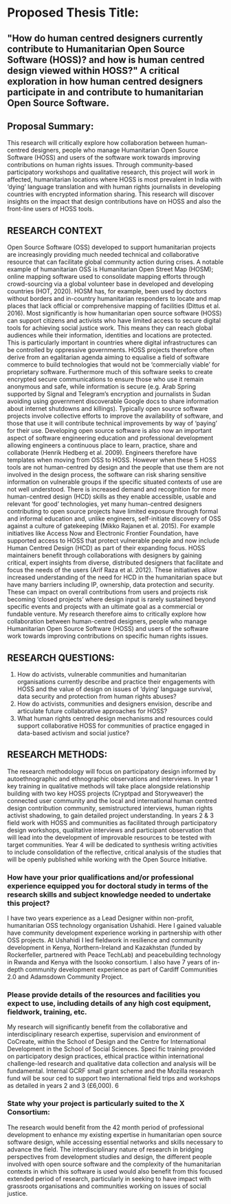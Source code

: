 # Proposed Thesis Title:
## "How do human centred designers currently contribute to Humanitarian Open Source Software (HOSS)? and how is human centred design viewed within HOSS?" A critical exploration in how human centred designers participate in and contribute to humanitarian Open Source Software.


## Proposal Summary:
This research will critically explore how collaboration between human-centred designers, people who
manage Humanitarian Open Source Software (HOSS) and users of the software work towards improving
contributions on human rights issues. Through community-based participatory workshops and qualitative
research, this project will work in affected, humanitarian locations where HOSS is most prevalent in India
with ‘dying’ language translation and with human rights journalists in developing countries with encrypted
information sharing. This research will discover insights on the impact that design contributions have on
HOSS and also the front-line users of HOSS tools.

## RESEARCH CONTEXT
Open Source Software (OSS) developed to support humanitarian projects are increasingly providing much needed technical and
collaborative resource that can facilitate global community action during crises. A notable example of humanitarian OSS is
Humanitarian Open Street Map (HOSM); online mapping software used to consolidate mapping efforts through crowd-sourcing via a
global volunteer base in developed and developing countries (HOT, 2020). HOSM has, for example, been used by doctors without
borders and in-country humanitarian responders to locate and map places that lack official or comprehensive mapping of facilities
(Dittus et al. 2016).
Most significantly is how humanitarian open source software (HOSS) can support citizens and activists who have limited access to
secure digital tools for achieving social justice work. This means they can reach global audiences while their information, identities and
locations are protected. This is particularly important in countries where digital infrastructures can be controlled by oppressive
governments. HOSS projects therefore often derive from an egalitarian agenda aiming to equalise a field of software commerce to
build technologies that would not be ‘commercially viable’ for proprietary software. Furthermore much of this software seeks to
create encrypted secure communications to ensure those who use it remain anonymous and safe, while information is secure (e.g.
Arab Spring supported by Signal and Telegram’s encryption and journalists in Sudan avoiding using government discoverable Google
docs to share information about internet shutdowns and killings).
Typically open source software projects involve collective efforts to improve the availability of software, and those that use it will
contribute technical improvements by way of ‘paying’ for their use. Developing open source software is also now an important aspect
of software engineering education and professional development allowing engineers a continuous place to learn, practice, share and
collaborate (Henrik Hedberg et al. 2009). Engineers therefore have templates when moving from OSS to HOSS. However when these
5
HOSS tools are not human-centred by design and the people that use them are not involved in the design process, the software can risk
sharing sensitive information on vulnerable groups if the specific situated contexts of use are not well understood.
There is increased demand and recognition for more human-centred design (HCD) skills as they enable accessible, usable and relevant
‘for good’ technologies, yet many human-centred designers contributing to open source projects have limited exposure through formal
and informal education and, unlike engineers, self-initiate discovery of OSS against a culture of gatekeeping (Mikko Rajanen et al.
2015). For example initiatives like Access Now and Electronic Frontier Foundation, have supported access to HOSS that protect
vulnerable people and now include Human Centred Design (HCD) as part of their expanding focus. HOSS maintainers benefit through
collaborations with designers by gaining critical, expert insights from diverse, distributed designers that facilitate and focus the needs of
the users (Arif Raza et al. 2012). These initiatives allow increased understanding of the need for HCD in the humanitarian space but
have many barriers including IP, ownership, data protection and security. These can impact on overall contributions from users and
projects risk becoming ‘closed projects’ where design input is rarely sustained beyond specific events and projects with an ultimate goal
as a commercial or fundable venture.
My research therefore aims to critically explore how collaboration between human-centred designers, people who manage
Humanitarian Open Source Software (HOSS) and users of the software work towards improving contributions on specific human rights
issues.

## RESEARCH QUESTIONS:
1. How do activists, vulnerable communities and humanitarian organisations currently describe and practice their engagements
with HOSS and the value of design on issues of ‘dying’ language survival, data security and protection from human rights
abuses?
2. How do activists, communities and designers envision, describe and articulate future collaborative approaches for HOSS?
3. What human rights centred design mechanisms and resources could support collaborative HOSS for communities of practice
engaged in data-based activism and social justice?

## RESEARCH METHODS:
The research methodology will focus on participatory design informed by autoethnographic and ethnographic observations and
interviews.
In year 1 key training in qualitative methods will take place alongside relationship building with two key HOSS projects (Cryptpad and
Storyweaver) the connected user community and the local and international human centred design contribution community, semistructured
interviews, human rights activist shadowing, to gain detailed project understanding.
In years 2 & 3 field work with HOSS and communities as facilitated through participatory design workshops, qualitative interviews and
participant observation that will lead into the development of improvable resources to be tested with target communities.
Year 4 will be dedicated to synthesis writing activities to include consolidation of the reflective, critical analysis of the studies that will
be openly published while working with the Open Source Initiative.

###  How have your prior qualifications and/or professional experience equipped you for doctoral study in terms of the research skills and subject knowledge needed to undertake this project?

I have two years experience as a Lead Designer within non-profit, humanitarian OSS technology organisation Ushahidi. Here I gained
valuable have community development experience working in partnership with other OSS projects. At Ushahidi I led fieldwork in
resilience and community development in Kenya, Northern-Ireland and Kazakhstan (funded by Rockerfeller, partnered with Peace
TechLab) and peacebuilding technology in Rwanda and Kenya with the Isooko consortium. I also have 7 years of in-depth community
development experience as part of Cardiff Communities 2.0 and Adamsdown Community Project.


###  Please provide details of the resources and facilities you expect to use, including details of any high cost equipment, fieldwork, training, etc.

My research will significantly benefit from the collaborative and interdisciplinary research expertise, supervision and environment
of CoCreate, within the School of Design and the Centre for International Development in the School of Social Sciences. Speci fic
training provided on participatory design practices, ethical practice within international challenge-led research and qualitative
data collection and analysis will be fundamental. Internal GCRF small grant scheme and the Mozilla research fund will be sour ced
to support two international field trips and workshops as detailed in years 2 and 3 (£6,000).
6

### State why your project is particularly suited to the X Consortium:

The research would benefit from the 42 month period of professional development to enhance my existing expertise in
humanitarian open source software design, while accessing essential networks and skills necessary to advance the field. The
interdisciplinary nature of research in bridging perspectives from development studies and design, the different people involved
with open source software and the complexity of the humanitarian contexts in which this software is used would also benefit from
this focused extended period of research, particularly in seeking to have impact with grassroots organisations and communities
working on issues of social justice.
